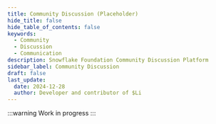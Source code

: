 ```yaml
---
title: Community Discussion (Placeholder)
hide_title: false
hide_table_of_contents: false
keywords:
  - Community
  - Discussion
  - Communication
description: Snowflake Foundation Community Discussion Platform
sidebar_label: Community Discussion
draft: false
last_update:
  date: 2024-12-28
  author: Developer and contributor of $Li
---
```


:::warning
Work in progress
:::
